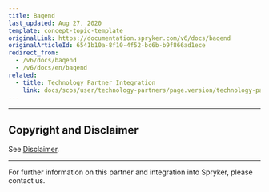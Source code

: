 ```yaml
---
title: Baqend
last_updated: Aug 27, 2020
template: concept-topic-template
originalLink: https://documentation.spryker.com/v6/docs/baqend
originalArticleId: 6541b10a-8f10-4f52-bc6b-b9f866ad1ece
redirect_from:
  - /v6/docs/baqend
  - /v6/docs/en/baqend
related:
  - title: Technology Partner Integration
    link: docs/scos/user/technology-partners/page.version/technology-partners.html
---
```


---

## Copyright and Disclaimer

See [Disclaimer](https://github.com/spryker/spryker-documentation).

---
For further information on this partner and integration into Spryker, please contact us.

<div class="hubspot-form js-hubspot-form" data-portal-id="2770802" data-form-id="163e11fb-e833-4638-86ae-a2ca4b929a41" id="hubspot-1"></div>

